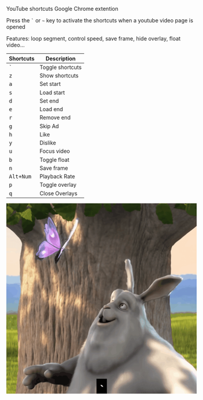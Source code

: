 YouTube shortcuts Google Chrome extention

Press the `` ` `` or `~` key to activate the shortcuts when a youtube video page is opened

Features: loop segment, control speed, save frame, hide overlay, float video...

Shortcuts | Description
-|-
<kbd>`</kbd> | Toggle shortcuts
<kbd>z</kbd> | Show shortcuts
<kbd>a</kbd> | Set start
<kbd>s</kbd> | Load start
<kbd>d</kbd> | Set end
<kbd>e</kbd> | Load end
<kbd>r</kbd> | Remove end
<kbd>g</kbd> | Skip Ad
<kbd>h</kbd> | Like
<kbd>y</kbd> | Dislike
<kbd>u</kbd> | Focus video
<kbd>b</kbd> | Toggle float
<kbd>n</kbd> | Save frame
<kbd>Alt+Num</kbd> | Playback Rate
<kbd>p</kbd> | Toggle overlay
<kbd>q</kbd> | Close Overlays

![alt text](demo.gif)
